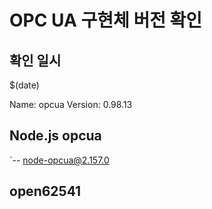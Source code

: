 # OPC UA 구현체 버전 확인

## 확인 일시
$(date)


Name: opcua
Version: 0.98.13
## Node.js opcua
`-- node-opcua@2.157.0

## open62541
